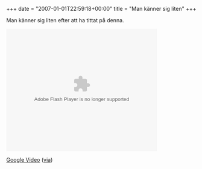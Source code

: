 +++
date = "2007-01-01T22:59:18+00:00"
title = "Man känner sig liten"
+++

Man känner sig liten efter att ha tittat på denna.

<embed style="width:400px; height:326px;" id="VideoPlayback" type="application/x-shockwave-flash" src="http://video.google.com/googleplayer.swf?docId=-3974466981713172831&#038;hl=en" flashvars="">
</embed>

  
[Google Video][1] ([via][2])

<small></small>

 [1]: https://web.archive.org/web/20070225161407/http://video.google.com/videoplay?docid=-3974466981713172831
 [2]: https://web.archive.org/web/20070213230301/http://www.smidigt.se/var-lilla-jord-video/2591/
